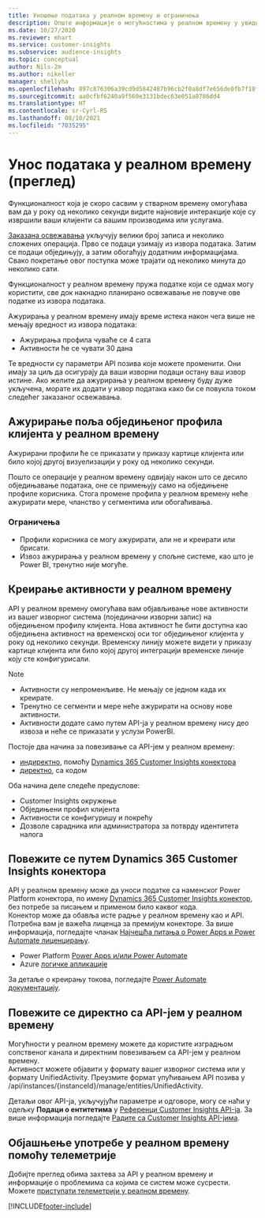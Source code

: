 ```yaml
---
title: Уношење података у реалном времену и ограничења
description: Опште информације о могућностима у реалном времену у увидима о корисницима.
ms.date: 10/27/2020
ms.reviewer: mhart
ms.service: customer-insights
ms.subservice: audience-insights
ms.topic: conceptual
author: Nils-2m
ms.author: nikeller
manager: shellyha
ms.openlocfilehash: 897c876306a39cd9d5842487b96cb2f0a8df7e656de0fb7f10fe8c7f53e2db6b
ms.sourcegitcommit: aa0cfbf6240a9f560e3131bdec63e051a8786dd4
ms.translationtype: HT
ms.contentlocale: sr-Cyrl-RS
ms.lasthandoff: 08/10/2021
ms.locfileid: "7035295"
---
```

# <a name="real-time-data-ingestion-preview"></a>Унос података у реалном времену (преглед)

Функционалност која је скоро сасвим у стварном времену омогућава вам да у року од неколико секунди видите најновије интеракције које су извршили ваши клијенти са вашим производима или услугама.

[Заказана освежавања](system.md#schedule-tab) укључују велики број записа и неколико сложених операција. Прво се подаци узимају из извора података. Затим се подаци обједињују, а затим обогаћују додатним информацијама. Свако покретање овог поступка може трајати од неколико минута до неколико сати.

Функционалност у реалном времену пружа податке који се одмах могу користити, све док накнадно планирано освежавање не повуче ове податке из извора података.

Ажурирања у реалном времену имају време истека након чега више не мењају вредност из извора података:

- Ажурирања профила чуваће се 4 сата
- Активности ће се чувати 30 дана

Те вредности су параметри API позива које можете променити. Они имају за циљ да осигурају да ваши изворни подаци остану ваш извор истине. Ако желите да ажурирања у реалном времену буду дуже укључена, морате их додати у извор података како би се повукла током следећег заказаног освежавања.

## <a name="real-time-update-of-the-unified-customer-profile-fields"></a>Ажурирање поља обједињеног профила клијента у реалном времену

Ажурирани профили ће се приказати у приказу картице клијента или било којој другој визуелизацији у року од неколико секунди.

Пошто се операције у реалном времену одвијају након што се десило обједињавање података, оне се примењују само на обједињене профиле корисника. Стога промене профила у реалном времену неће ажурирати мере, чланство у сегментима или обогаћивања.

### <a name="limitations"></a>Ограничења

- Профили корисника се могу ажурирати, али не и креирати или брисати.
- Извоз ажурирања у реалном времену у спољне системе, као што је Power BI, тренутно није могуће.

## <a name="real-time-creation-of-activities"></a>Креирање активности у реалном времену

API у реалном времену омогућава вам објављивање нове активности из вашег изворног система (појединачни изворни запис) на обједињеном профилу клијента. Нова активност ће бити доступна као обједињена активност на временској оси тог обједињеног клијента у року од неколико секунди. Временску линију можете видети у приказу картице клијента или било којој другој интеграцији временске линије коју сте конфигурисали.

> [!NOTE]
>
> - Активности су непроменљиве. Не мењају се једном када их креирате.
> - Тренутно се сегменти и мере неће ажурирати на основу нове активности.
> - Активности додате само путем API-ја у реалном времену нису део извоза и неће се приказати у услузи PowerBI.

Постоје два начина за повезивање са API-јем у реалном времену:

- [индиректно](#connect-via-the-dynamics-365-customer-insights-connector), помоћу [Dynamics 365 Customer Insights конектора](/connectors/customerinsights/)
- [директно](#connect-directly-to-the-real-time-api), са кодом

Оба начина деле следеће предуслове:

- Customer Insights окружење
- Обједињени профил клијента
- Активности се конфигуришу и покрећу
- Дозволе сарадника или администратора за потврду идентитета налога

## <a name="connect-via-the-dynamics-365-customer-insights-connector"></a>Повежите се путем Dynamics 365 Customer Insights конектора

API у реалном времену може да уноси податке са наменског Power Platform конектора, по имену [Dynamics 365 Customer Insights конектор](/connectors/customerinsights/), без потребе за писањем и применом било каквог кода.    
Конектор може да обавља исте радње у реалном времену као и API. Потребна вам је важећа лиценца за премијум конекторе. За више информација, погледајте чланак [Најчешћа питања о Power Apps и Power Automate лиценцирању](/power-platform/admin/powerapps-flow-licensing-faq).

- Power Platform [Power Apps и/или Power Automate](/connectors/)
- Azure [логичке апликације](/azure/connectors/apis-list)

За детаље о креирању токова, погледајте [Power Automate документацију](/power-automate/).

## <a name="connect-directly-to-the-real-time-api"></a>Повежите се директно са API-јем у реалном времену

Могућности у реалном времену можете да користите изградњом сопственог канала и директним повезивањем са API-јем у реалном времену.    
Активност можете објавити у формату вашег изворног система или у формату UnifiedActivity. Преузмите формат упућивањем API позива у /api/instances/{instanceId}/manage/entities/UnifiedActivity.

Детаљи овог API-ја, укључујући параметре и одговоре, могу се наћи у одељку **Подаци о ентитетима** у [Референци Customer Insights API-ја](https://developer.ci.ai.dynamics.com/api-details#api=CustomerInsights). За више информација погледајте [Радите са Customer Insights API-јима](apis.md).

## <a name="understand-your-real-time-usage-with-telemetry"></a>Објашњење употребе у реалном времену помоћу телеметрије

Добијте преглед обима захтева за API у реалном времену и информације о проблемима са којима се систем може сусрести. Можете [приступати телеметрији у реалном времену](system.md#api-usage-tab). 


[!INCLUDE[footer-include](../includes/footer-banner.md)]